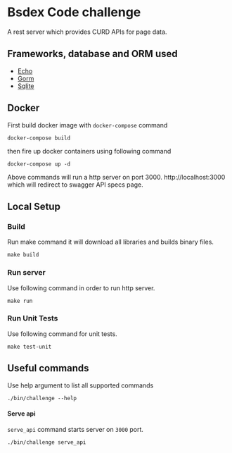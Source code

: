 # Bsdex Code challenge

A rest server which provides CURD APIs for page data.
  
  ## Frameworks, database and ORM used
  - [Echo](https://echo.labstack.com)
  - [Gorm](https://gorm.io/docs/)
  - [Sqlite](https://www.sqlite.org/index.html)

## Docker
First build docker image with `docker-compose` command
```
docker-compose build
```
 
 then fire up docker containers using following command
```
docker-compose up -d
```
  Above commands will run a http server on port 3000. http://localhost:3000 which will redirect to swagger API specs page. 
 
## Local Setup

### Build 
Run make command it will download all libraries and builds binary files.
```
make build
```

### Run server 
Use following command in order to run http server.
```
make run
```

### Run Unit Tests 
Use following command for unit tests.
```
make test-unit
```

## Useful commands
Use help argument to list all supported commands
```
./bin/challenge --help
```

#### Serve api
`serve_api` command starts server on `3000` port.

```
./bin/challenge serve_api
```

